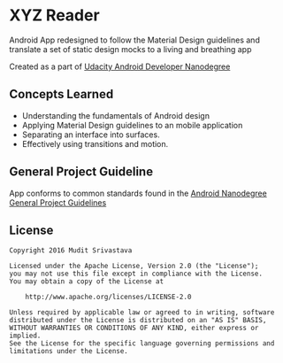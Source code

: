# XYZ Reader
Android App redesigned to follow the Material Design guidelines and translate a set of static design mocks to a living and breathing app

Created as a part of [Udacity Android Developer Nanodegree](https://www.udacity.com/course/android-developer-nanodegree-by-google--nd801)

## Concepts Learned
- Understanding the fundamentals of Android design
- Applying Material Design guidelines to an mobile application
- Separating an interface into surfaces.
- Effectively using transitions and motion.

## General Project Guideline
App conforms to common standards found in the [Android Nanodegree General Project Guidelines](http://udacity.github.io/android-nanodegree-guidelines/core.html)

## License

```
Copyright 2016 Mudit Srivastava

Licensed under the Apache License, Version 2.0 (the "License");
you may not use this file except in compliance with the License.
You may obtain a copy of the License at

    http://www.apache.org/licenses/LICENSE-2.0

Unless required by applicable law or agreed to in writing, software
distributed under the License is distributed on an "AS IS" BASIS,
WITHOUT WARRANTIES OR CONDITIONS OF ANY KIND, either express or implied.
See the License for the specific language governing permissions and
limitations under the License.
```
